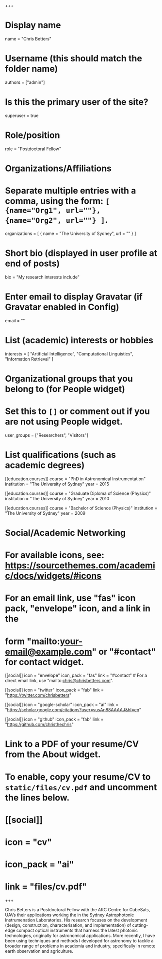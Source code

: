+++
# Display name
name = "Chris Betters"

# Username (this should match the folder name)
authors = ["admin"]

# Is this the primary user of the site?
superuser = true

# Role/position
role = "Postdoctoral Fellow"

# Organizations/Affiliations
#   Separate multiple entries with a comma, using the form: `[ {name="Org1", url=""}, {name="Org2", url=""} ]`.
organizations = [ { name = "The University of Sydney", url = "" } ]

# Short bio (displayed in user profile at end of posts)
bio = "My research interests include"

# Enter email to display Gravatar (if Gravatar enabled in Config)
email = ""

# List (academic) interests or hobbies
interests = [
  "Artificial Intelligence",
  "Computational Linguistics",
  "Information Retrieval"
]

# Organizational groups that you belong to (for People widget)
#   Set this to `[]` or comment out if you are not using People widget.
user_groups = ["Researchers", "Visitors"]

# List qualifications (such as academic degrees)
[[education.courses]]
  course = "PhD in Astronomical Instrumentation"
  institution = "The University of Sydney"
  year = 2015

[[education.courses]]
  course = "Graduate Diploma of Science (Physics)"
  institution = "The University of Sydney"
  year = 2010

[[education.courses]]
  course = "Bachelor of Science (Physics)"
  institution = "The University of Sydney"
  year = 2009

# Social/Academic Networking
# For available icons, see: https://sourcethemes.com/academic/docs/widgets/#icons
#   For an email link, use "fas" icon pack, "envelope" icon, and a link in the
#   form "mailto:your-email@example.com" or "#contact" for contact widget.

[[social]]
  icon = "envelope"
  icon_pack = "fas"
  link = "#contact"  # For a direct email link, use "mailto:chris@chrisbetters.com".

[[social]]
  icon = "twitter"
  icon_pack = "fab"
  link = "https://twitter.com/chrisbetters"

[[social]]
  icon = "google-scholar"
  icon_pack = "ai"
  link = "https://scholar.google.com/citations?user=vusAn88AAAAJ&hl=en"

[[social]]
  icon = "github"
  icon_pack = "fab"
  link = "https://github.com/christhechris"

# Link to a PDF of your resume/CV from the About widget.
# To enable, copy your resume/CV to `static/files/cv.pdf` and uncomment the lines below.
# [[social]]
#   icon = "cv"
#   icon_pack = "ai"
#   link = "files/cv.pdf"

+++

Chris Betters is a Postdoctoral Fellow with the ARC Centre for CubeSats, UAVs their applications working the in the Sydney Astrophotonic Instrumenation Laboratories. His research focuses on the development (design, construction, characterisation, and implementation) of cutting-edge compact optical instruments that harness the latest photonic technologies, originally for astronomical applications. More recently, I have been using techniques and methods I developed for astronomy to tackle a broader range of problems in academia and industry, specifically in remote earth observation and agriculture.
